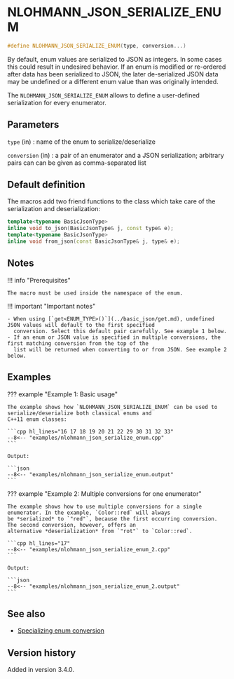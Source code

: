 # NLOHMANN_JSON_SERIALIZE_ENUM

```cpp
#define NLOHMANN_JSON_SERIALIZE_ENUM(type, conversion...)
```

By default, enum values are serialized to JSON as integers. In some cases this could result in undesired behavior. If an
enum is modified or re-ordered after data has been serialized to JSON, the later de-serialized JSON data may be
undefined or a different enum value than was originally intended.

The `NLOHMANN_JSON_SERIALIZE_ENUM` allows to define a user-defined serialization for every enumerator.

## Parameters

`type` (in)
:   name of the enum to serialize/deserialize

`conversion` (in)
:   a pair of an enumerator and a JSON serialization; arbitrary pairs can can be given as comma-separated list

## Default definition

The macros add two friend functions to the class which take care of the serialization and deserialization:

```cpp
template<typename BasicJsonType>
inline void to_json(BasicJsonType& j, const type& e);
template<typename BasicJsonType>
inline void from_json(const BasicJsonType& j, type& e);
```

## Notes

!!! info "Prerequisites"

    The macro must be used inside the namespace of the enum.

!!! important "Important notes"

    - When using [`get<ENUM_TYPE>()`](../basic_json/get.md), undefined JSON values will default to the first specified
      conversion. Select this default pair carefully. See example 1 below.
    - If an enum or JSON value is specified in multiple conversions, the first matching conversion from the top of the
      list will be returned when converting to or from JSON. See example 2 below.

## Examples

??? example "Example 1: Basic usage"

    The example shows how `NLOHMANN_JSON_SERIALIZE_ENUM` can be used to serialize/deserialize both classical enums and
    C++11 enum classes:

    ```cpp hl_lines="16 17 18 19 20 21 22 29 30 31 32 33"
    --8<-- "examples/nlohmann_json_serialize_enum.cpp"
    ```

    Output:
    
    ```json
    --8<-- "examples/nlohmann_json_serialize_enum.output"
    ```

??? example "Example 2: Multiple conversions for one enumerator"

    The example shows how to use multiple conversions for a single enumerator. In the example, `Color::red` will always
    be *serialized* to `"red"`, because the first occurring conversion. The second conversion, however, offers an
    alternative *deserialization* from `"rot"` to `Color::red`.

    ```cpp hl_lines="17"
    --8<-- "examples/nlohmann_json_serialize_enum_2.cpp"
    ```

    Output:
    
    ```json
    --8<-- "examples/nlohmann_json_serialize_enum_2.output"
    ```

## See also

- [Specializing enum conversion](../../features/enum_conversion.md)

## Version history

Added in version 3.4.0.

